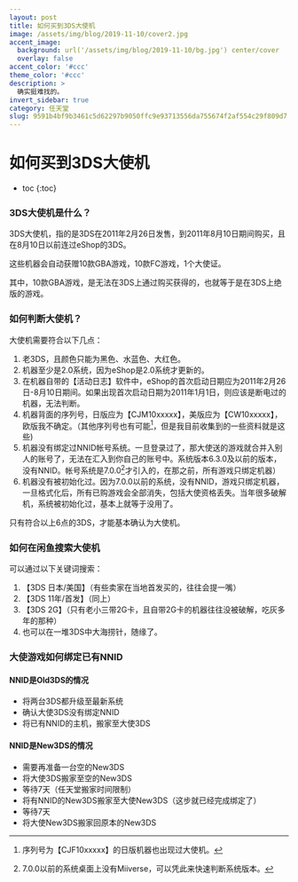 ```yaml
---
layout: post
title: 如何买到3DS大使机
image: /assets/img/blog/2019-11-10/cover2.jpg
accent_image: 
  background: url('/assets/img/blog/2019-11-10/bg.jpg') center/cover
  overlay: false
accent_color: '#ccc'
theme_color: '#ccc'
description: >
  确实挺难找的。
invert_sidebar: true
category: 任天堂
slug: 9591b4bf9b3461c5d62297b9050ffc9e93713556da755674f2af554c29f809d7
---
```


# 如何买到3DS大使机


* toc
{:toc}


### 3DS大使机是什么？

3DS大使机，指的是3DS在2011年2月26日发售，到2011年8月10日期间购买，且在8月10日以前连过eShop的3DS。

这些机器会自动获赠10款GBA游戏，10款FC游戏，1个大使证。

其中，10款GBA游戏，是无法在3DS上通过购买获得的，也就等于是在3DS上绝版的游戏。

### 如何判断大使机？

大使机需要符合以下几点：
1. 老3DS，且颜色只能为黑色、水蓝色、大红色。
2. 机器至少是2.0系统，因为eShop是2.0系统才更新的。
3. 在机器自带的【活动日志】软件中，eShop的首次启动日期应为2011年2月26日-8月10日期间。如果出现首次启动日期为2011年1月1日，则应该是断电过的机器，无法判断。
4. 机器背面的序列号，日版应为【CJM10xxxxx】，美版应为【CW10xxxxx】，欧版我不确定。（其他序列号也有可能[^1]，但是我目前收集到的一些资料就是这些)
5. 机器没有绑定过NNID帐号系统。一旦登录过了，那大使送的游戏就合并入别人的账号了，无法在汇入到你自己的账号中。系统版本6.3.0及以前的版本，没有NNID。帐号系统是7.0.0[^2]才引入的，在那之前，所有游戏只绑定机器）
6. 机器没有被初始化过。因为7.0.0以前的系统，没有NNID，游戏只绑定机器，一旦格式化后，所有已购游戏会全部消失，包括大使资格丢失。当年很多破解机，系统被初始化过，基本上就等于没用了。

[^1]: 序列号为【CJF10xxxxx】的日版机器也出现过大使机。
[^2]: 7.0.0以前的系统桌面上没有Miiverse，可以凭此来快速判断系统版本。

只有符合以上6点的3DS，才能基本确认为大使机。

### 如何在闲鱼搜索大使机

可以通过以下关键词搜索：

1. 【3DS 日本/美国】（有些卖家在当地首发买的，往往会提一嘴）
2. 【3DS 11年/首发】（同上）
3. 【3DS 2G】（只有老小三带2G卡，且自带2G卡的机器往往没被破解，吃灰多年的那种）
4. 也可以在一堆3DS中大海捞针，随缘了。

### 大使游戏如何绑定已有NNID

#### NNID是Old3DS的情况

- 将两台3DS都升级至最新系统
- 确认大使3DS没有绑定NNID
- 将已有NNID的主机，搬家至大使3DS

#### NNID是New3DS的情况

- 需要再准备一台空的New3DS
- 将大使3DS搬家至空的New3DS
- 等待7天（任天堂搬家时间限制）
- 将有NNID的New3DS搬家至大使New3DS（这步就已经完成绑定了）
- 等待7天
- 将大使New3DS搬家回原本的New3DS





